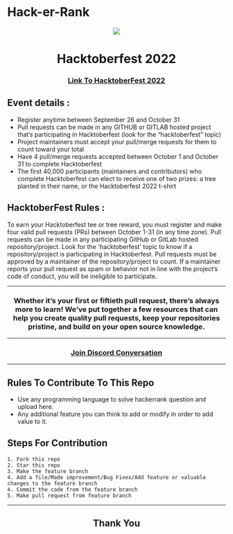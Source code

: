 # Hack-er-Rank 

<p align="center"><img src="https://external-preview.redd.it/d_6uprRJpBPS9-1ExJsjCWbbrQrHg8V1DxvTmCsSpH0.jpg?width=640&crop=smart&auto=webp&s=c86d4993194a52f9b1e39ccd6a929d532f380bf7"></p>
<h1 align="center"> Hacktoberfest 2022 </h1>


<h3 align="center">
    <a href="https://hacktoberfest.com/">
        Link To HacktoberFest 2022
    </a>
</h3>

## Event details :
- Register anytime between September 26 and October 31
- Pull requests can be made in any GITHUB or GITLAB hosted project that’s participating in Hacktoberfest (look for the “hacktoberfest” topic)
- Project maintainers must accept your pull/merge requests for them to count toward your total
- Have 4 pull/merge requests accepted between October 1 and October 31 to complete Hacktoberfest
- The first 40,000 participants (maintainers and contributors) who complete Hacktoberfest can elect to receive one of two prizes: a tree planted in their name, or the Hacktoberfest 2022 t-shirt

## HacktoberFest Rules :

To earn your Hacktoberfest tee or tree reward, you must register and make four valid pull requests (PRs) between October 1-31 (in any time zone). Pull requests can be made in any participating GitHub or GitLab hosted repository/project. Look for the 'hacktoberfest' topic to know if a repository/project is participating in Hacktoberfest. Pull requests must be approved by a maintainer of the repository/project to count. If a maintainer reports your pull request as spam or behavior not in line with the project’s code of conduct, you will be ineligible to participate. 
***
<h3 align="center"> Whether it’s your first or fiftieth pull request, there’s always more to learn! We’ve put together a few resources that can help you create quality pull requests, keep your repositories pristine, and build on your open source knowledge. </h3>

***

<h3 align="center">
    <a href="https://discord.gg/Bt28pNRj">
       Join Discord Conversation
    </a>
</h3>

***
## Rules To Contribute To This Repo

-   Use any programming language to solve hackerrank question and upload here.
-   Any additional feature you can think to add or modify in order to add value to it.

## Steps For Contribution

    1. Fork this repo
    2. Star this repo
    3. Make the feature branch 
    4. Add a file/Made improvement/Bug Fixex/Add feature or valuable changes to the feature branch
    4. Commit the code from the feature branch
    5. Make pull request from feature branch
***
<h2 align="center">
    <p>
        Thank You
    </p>
</h2>

